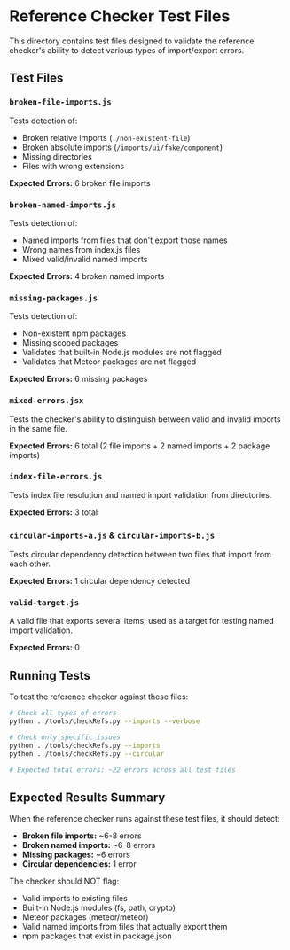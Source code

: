 # Reference Checker Test Files

This directory contains test files designed to validate the reference checker's ability to detect various types of import/export errors.

## Test Files

### `broken-file-imports.js`
Tests detection of:
- Broken relative imports (`./non-existent-file`)
- Broken absolute imports (`/imports/ui/fake/component`)
- Missing directories
- Files with wrong extensions

**Expected Errors:** 6 broken file imports

### `broken-named-imports.js`
Tests detection of:
- Named imports from files that don't export those names
- Wrong names from index.js files
- Mixed valid/invalid named imports

**Expected Errors:** 4 broken named imports

### `missing-packages.js`
Tests detection of:
- Non-existent npm packages
- Missing scoped packages
- Validates that built-in Node.js modules are not flagged
- Validates that Meteor packages are not flagged

**Expected Errors:** 6 missing packages

### `mixed-errors.jsx`
Tests the checker's ability to distinguish between valid and invalid imports in the same file.

**Expected Errors:** 6 total (2 file imports + 2 named imports + 2 package imports)

### `index-file-errors.js`
Tests index file resolution and named import validation from directories.

**Expected Errors:** 3 total

### `circular-imports-a.js` & `circular-imports-b.js`
Tests circular dependency detection between two files that import from each other.

**Expected Errors:** 1 circular dependency detected

### `valid-target.js`
A valid file that exports several items, used as a target for testing named import validation.

**Expected Errors:** 0

## Running Tests

To test the reference checker against these files:

```bash
# Check all types of errors
python ../tools/checkRefs.py --imports --verbose

# Check only specific issues
python ../tools/checkRefs.py --imports
python ../tools/checkRefs.py --circular

# Expected total errors: ~22 errors across all test files
```

## Expected Results Summary

When the reference checker runs against these test files, it should detect:

- **Broken file imports:** ~6-8 errors
- **Broken named imports:** ~6-8 errors  
- **Missing packages:** ~6 errors
- **Circular dependencies:** 1 error

The checker should NOT flag:
- Valid imports to existing files
- Built-in Node.js modules (fs, path, crypto)
- Meteor packages (meteor/meteor)
- Valid named imports from files that actually export them
- npm packages that exist in package.json
